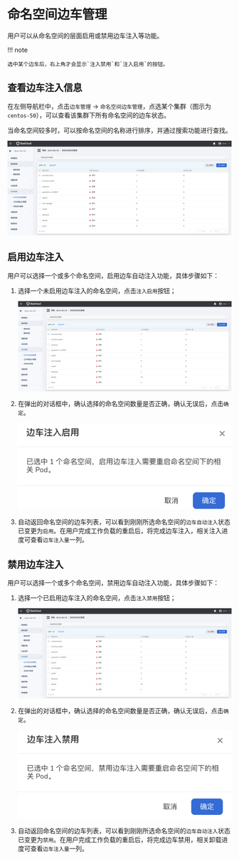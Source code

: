 # 命名空间边车管理

用户可以从命名空间的层面启用或禁用边车注入等功能。

!!! note

    选中某个边车后，右上角才会显示`注入禁用`和`注入启用`的按钮。

## 查看边车注入信息

在左侧导航栏中，点击`边车管理` -> `命名空间边车管理`，点选某个集群（图示为 `centos-50`），可以查看该集群下所有命名空间的边车状态。

当命名空间较多时，可以按命名空间的名称进行排序，并通过搜索功能进行查找。

![查看边车注入](../../images/ns-sidecar01.png)

## 启用边车注入

用户可以选择一个或多个命名空间，启用边车自动注入功能，具体步骤如下：

1. 选择一个未启用边车注入的命名空间，点击`注入启用`按钮；

    ![点击注入启用](../../images/ns-sidecar01.png)

2. 在弹出的对话框中，确认选择的命名空间数量是否正确，确认无误后，点击`确定`。

    ![确定](../../images/ns-sidecar02.png)

3. 自动返回命名空间的边车列表，可以看到刚刚所选命名空间的`边车自动注入`状态已变更为`启用`。在用户完成工作负载的重启后，将完成边车注入，相关注入进度可查看`边车注入量`一列。

## 禁用边车注入

用户可以选择一个或多个命名空间，禁用边车自动注入功能，具体步骤如下：

1. 选择一个已启用边车注入的命名空间，点击`注入禁用`按钮；

    ![注入禁用](../../images/ns-sidecar01.png)

2. 在弹出的对话框中，确认选择的命名空间数量是否正确，确认无误后，点击`确定`。

    ![确定](../../images/ns-sidecar03.png)

3. 自动返回命名空间的边车列表，可以看到刚刚所选命名空间的`边车自动注入`状态已变更为`禁用`。在用户完成工作负载的重启后，将完成边车禁用，相关卸载进度可查看`边车注入量`一列。
